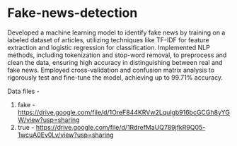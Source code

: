 # Fake-news-detection
Developed a machine learning model to identify fake news by training on a labeled dataset of articles, utilizing techniques like TF-IDF for feature extraction and logistic regression for classification.
Implemented NLP methods, including tokenization and stop-word removal, to preprocess and clean the data, ensuring high accuracy in distinguishing between real and fake news.
Employed cross-validation and confusion matrix analysis to rigorously test and fine-tune the model, achieving up to 99.71% accuracy.

Data files - 
1. fake - https://drive.google.com/file/d/1OreF844KRVw2Lqulgb916bcGCGh8yYGW/view?usp=sharing 
2. true - https://drive.google.com/file/d/1RdrefMaUQ789jfkR9Q05-1wcuA0Ev0Lv/view?usp=sharing
